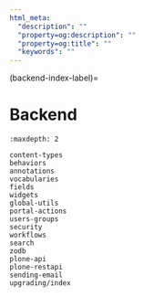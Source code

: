 ```yaml
---
html_meta:
  "description": ""
  "property=og:description": ""
  "property=og:title": ""
  "keywords": ""
---
```


(backend-index-label)=

# Backend

```{toctree}
:maxdepth: 2

content-types
behaviors
annotations
vocabularies
fields
widgets
global-utils
portal-actions
users-groups
security
workflows
search
zodb
plone-api
plone-restapi
sending-email
upgrading/index
```
